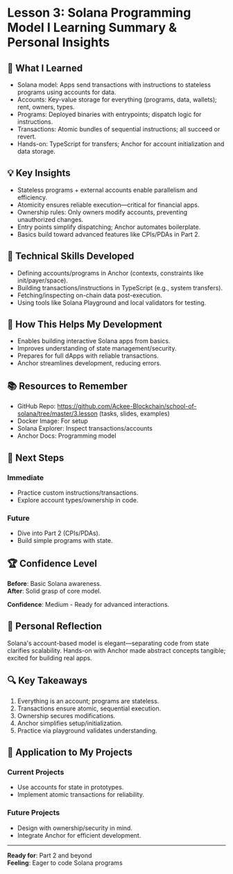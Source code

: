 # Lesson 3: Solana Programming Model I Learning Summary & Personal Insights

## 🎯 What I Learned
- Solana model: Apps send transactions with instructions to stateless programs using accounts for data.
- Accounts: Key-value storage for everything (programs, data, wallets); rent, owners, types.
- Programs: Deployed binaries with entrypoints; dispatch logic for instructions.
- Transactions: Atomic bundles of sequential instructions; all succeed or revert.
- Hands-on: TypeScript for transfers; Anchor for account initialization and data storage.

## 💡 Key Insights
- Stateless programs + external accounts enable parallelism and efficiency.
- Atomicity ensures reliable execution—critical for financial apps.
- Ownership rules: Only owners modify accounts, preventing unauthorized changes.
- Entry points simplify dispatching; Anchor automates boilerplate.
- Basics build toward advanced features like CPIs/PDAs in Part 2.

## 🔧 Technical Skills Developed
- Defining accounts/programs in Anchor (contexts, constraints like init/payer/space).
- Building transactions/instructions in TypeScript (e.g., system transfers).
- Fetching/inspecting on-chain data post-execution.
- Using tools like Solana Playground and local validators for testing.

## 🚀 How This Helps My Development
- Enables building interactive Solana apps from basics.
- Improves understanding of state management/security.
- Prepares for full dApps with reliable transactions.
- Anchor streamlines development, reducing errors.

## 📚 Resources to Remember
- GitHub Repo: https://github.com/Ackee-Blockchain/school-of-solana/tree/master/3.lesson (tasks, slides, examples)
- Docker Image: For setup
- Solana Explorer: Inspect transactions/accounts
- Anchor Docs: Programming model

## 🎯 Next Steps
### **Immediate**
- Practice custom instructions/transactions.
- Explore account types/ownership in code.

### **Future**
- Dive into Part 2 (CPIs/PDAs).
- Build simple programs with state.

## 🏆 Confidence Level
**Before**: Basic Solana awareness.  
**After**: Solid grasp of core model.

**Confidence**: Medium - Ready for advanced interactions.

## 💭 Personal Reflection
Solana's account-based model is elegant—separating code from state clarifies scalability. Hands-on with Anchor made abstract concepts tangible; excited for building real apps.

## 🔍 Key Takeaways
1. Everything is an account; programs are stateless.
2. Transactions ensure atomic, sequential execution.
3. Ownership secures modifications.
4. Anchor simplifies setup/initialization.
5. Practice via playground validates understanding.

## 🎯 Application to My Projects
### **Current Projects**
- Use accounts for state in prototypes.
- Implement atomic transactions for reliability.

### **Future Projects**
- Design with ownership/security in mind.
- Integrate Anchor for efficient development.

---
**Ready for**: Part 2 and beyond  
**Feeling**: Eager to code Solana programs
